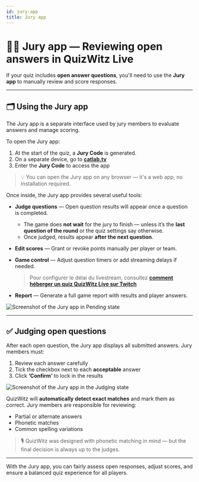 ```yaml
---
id: jury-app
title: Jury app
---
```


# 🧑‍⚖️ Jury app — Reviewing open answers in QuizWitz Live

If your quiz includes **open answer questions**, you'll need to use the **Jury app** to manually review and score responses.

---

## 🗂️ Using the Jury app

The Jury app is a separate interface used by jury members to evaluate answers and manage scoring.

To open the Jury app:

1. At the start of the quiz, a **Jury Code** is generated.
2. On a separate device, go to [**catlab.tv**](https://catlab.tv)
3. Enter the **Jury Code** to access the app

> 💡 You can open the Jury app on any browser — it's a web app, no installation required.

Once inside, the Jury app provides several useful tools:

- **Judge questions** — Open question results will appear once a question is completed.
  - The game does **not wait** for the jury to finish — unless it’s the **last question of the round** or the quiz settings say otherwise.
  - Once judged, results appear **after the next question**.

- **Edit scores** — Grant or revoke points manually per player or team.

- **Game control** — Adjust question timers or add streaming delays if needed.
  > Pour configurer le délai du livestream, consultez [**comment héberger un quiz QuizWitz Live sur Twitch**](../tutorials/040-livestreaming.md)

- **Report** — Generate a full game report with results and player answers.

![Screenshot of the Jury app in Pending state](/images/jury-app-waiting.png)

---

## ✅ Judging open questions

After each open question, the Jury app displays all submitted answers. Jury members must:

1. Review each answer carefully
2. Tick the checkbox next to each **acceptable** answer
3. Click **‘Confirm’** to lock in the results

![Screenshot of the Jury app in the Judging state](/images/jury-app-judging.png)

QuizWitz will **automatically detect exact matches** and mark them as correct. Jury members are responsible for reviewing:

- Partial or alternate answers
- Phonetic matches
- Common spelling variations

> 🎙️ QuizWitz was designed with phonetic matching in mind — but the final decision is always up to the judges.

---

With the Jury app, you can fairly assess open responses, adjust scores, and ensure a balanced quiz experience for all players.
